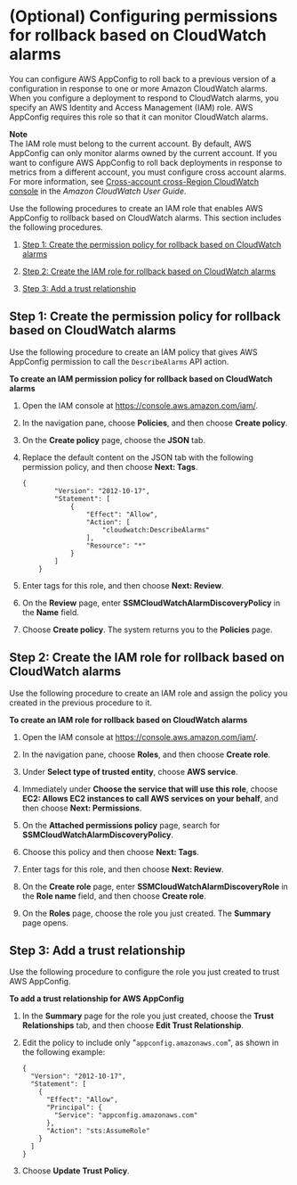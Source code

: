 # \(Optional\) Configuring permissions for rollback based on CloudWatch alarms<a name="getting-started-with-appconfig-cloudwatch-alarms-permissions"></a>

You can configure AWS AppConfig to roll back to a previous version of a configuration in response to one or more Amazon CloudWatch alarms\. When you configure a deployment to respond to CloudWatch alarms, you specify an AWS Identity and Access Management \(IAM\) role\. AWS AppConfig requires this role so that it can monitor CloudWatch alarms\.

**Note**  
The IAM role must belong to the current account\. By default, AWS AppConfig can only monitor alarms owned by the current account\. If you want to configure AWS AppConfig to roll back deployments in response to metrics from a different account, you must configure cross account alarms\. For more information, see [Cross\-account cross\-Region CloudWatch console](https://docs.aws.amazon.com/AmazonCloudWatch/latest/monitoring/Cross-Account-Cross-Region.html) in the *Amazon CloudWatch User Guide*\.

Use the following procedures to create an IAM role that enables AWS AppConfig to rollback based on CloudWatch alarms\. This section includes the following procedures\.

1. [Step 1: Create the permission policy for rollback based on CloudWatch alarms](#getting-started-with-appconfig-cloudwatch-alarms-permissions-policy)

1. [Step 2: Create the IAM role for rollback based on CloudWatch alarms](#getting-started-with-appconfig-cloudwatch-alarms-permissions-role)

1. [Step 3: Add a trust relationship](#getting-started-with-appconfig-cloudwatch-alarms-permissions-trust)

## Step 1: Create the permission policy for rollback based on CloudWatch alarms<a name="getting-started-with-appconfig-cloudwatch-alarms-permissions-policy"></a>

Use the following procedure to create an IAM policy that gives AWS AppConfig permission to call the `DescribeAlarms` API action\. 

**To create an IAM permission policy for rollback based on CloudWatch alarms**

1. Open the IAM console at [https://console\.aws\.amazon\.com/iam/](https://console.aws.amazon.com/iam/)\.

1. In the navigation pane, choose **Policies**, and then choose **Create policy**\.

1. On the **Create policy** page, choose the **JSON** tab\.

1. Replace the default content on the JSON tab with the following permission policy, and then choose **Next: Tags**\.

   ```
   {
           "Version": "2012-10-17",
           "Statement": [
               {
                   "Effect": "Allow",
                   "Action": [
                       "cloudwatch:DescribeAlarms"
                   ],
                   "Resource": "*"
               }
           ]
       }
   ```

1. Enter tags for this role, and then choose **Next: Review**\.

1. On the **Review** page, enter **SSMCloudWatchAlarmDiscoveryPolicy** in the **Name** field\. 

1. Choose **Create policy**\. The system returns you to the **Policies** page\.

## Step 2: Create the IAM role for rollback based on CloudWatch alarms<a name="getting-started-with-appconfig-cloudwatch-alarms-permissions-role"></a>

Use the following procedure to create an IAM role and assign the policy you created in the previous procedure to it\. 

**To create an IAM role for rollback based on CloudWatch alarms**

1. Open the IAM console at [https://console\.aws\.amazon\.com/iam/](https://console.aws.amazon.com/iam/)\.

1. In the navigation pane, choose **Roles**, and then choose **Create role**\.

1. Under **Select type of trusted entity**, choose **AWS service**\.

1. Immediately under **Choose the service that will use this role**, choose **EC2: Allows EC2 instances to call AWS services on your behalf**, and then choose **Next: Permissions**\.

1. On the **Attached permissions policy** page, search for **SSMCloudWatchAlarmDiscoveryPolicy**\. 

1. Choose this policy and then choose **Next: Tags**\.

1. Enter tags for this role, and then choose **Next: Review**\.

1. On the **Create role** page, enter **SSMCloudWatchAlarmDiscoveryRole** in the **Role name** field, and then choose **Create role**\.

1. On the **Roles** page, choose the role you just created\. The **Summary** page opens\. 

## Step 3: Add a trust relationship<a name="getting-started-with-appconfig-cloudwatch-alarms-permissions-trust"></a>

Use the following procedure to configure the role you just created to trust AWS AppConfig\.

**To add a trust relationship for AWS AppConfig**

1. In the **Summary** page for the role you just created, choose the **Trust Relationships** tab, and then choose **Edit Trust Relationship**\.

1. Edit the policy to include only "`appconfig.amazonaws.com`", as shown in the following example:

   ```
   {
     "Version": "2012-10-17",
     "Statement": [
       {
         "Effect": "Allow",
         "Principal": {
           "Service": "appconfig.amazonaws.com"
         },
         "Action": "sts:AssumeRole"
       }
     ]
   }
   ```

1. Choose **Update Trust Policy**\.